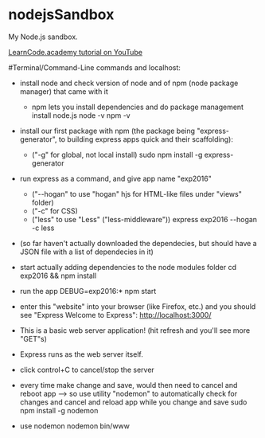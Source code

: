 # nodejsSandbox
My Node.js sandbox.

[LearnCode.academy tutorial on YouTube](https://www.youtube.com/watch?annotation_id=annotation_444363647&feature=iv&index=3&list=PLoYCgNOIyGAApoDfJHjmMgGNlYenKg5jO&src_vid=pU9Q6oiQNd0&v=FqMIyTH9wSg)

#Terminal/Command-Line commands and localhost:

* install node and check version of node and of npm (node package manager) that came with it
    * npm lets you install dependencies and do package management 
install node.js
node -v
npm -v

* install our first package with npm (the package being "express-generator", to building express apps quick and their scaffolding):
    * ("-g" for global, not local install)
sudo npm install -g express-generator

* run express as a command, and give app name "exp2016"
    * ("--hogan" to use "hogan" hjs for HTML-like files under "views" folder)
    * ("-c" for CSS)
    * ("less" to use "Less" ("less-middleware"))
express exp2016 --hogan -c less

* (so far haven't actually downloaded the dependecies, but should have a JSON file with a list of dependecies in it)

* start actually adding dependencies to the node modules folder
cd exp2016 && npm install

* run the app
DEBUG=exp2016:* npm start

* enter this "website" into your browser (like Firefox, etc.) and you should see "Express Welcome to Express":
[http://localhost:3000/](http://localhost:3000/)

* This is a basic web server application! (hit refresh and you'll see more "GET"s)
* Express runs as the web server itself.

* click control+C to cancel/stop the server

* every time make change and save, would then need to cancel and reboot app --> so use utility "nodemon" to automatically check for changes and cancel and reload app while you change and save
sudo npm install -g nodemon

* use nodemon
nodemon bin/www